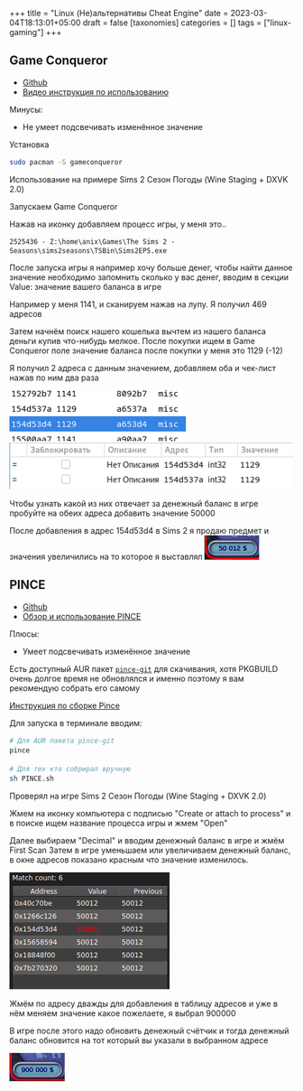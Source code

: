 +++
title = "Linux (Не)альтернативы Cheat Engine"
date = 2023-03-04T18:13:01+05:00
draft = false
[taxonomies]
categories = []
tags = ["linux-gaming"]
+++

## Game Conqueror

- [Github](https://github.com/scanmem/scanmem/tree/main/gui)
- [Видео инструкция по использованию](https://www.youtube.com/watch?v=xBGCjtdfaq0)

Минусы:

- Не умеет подсвечивать изменённое значение

Установка

```bash
sudo pacman -S gameconqueror
```

Использование на примере Sims 2 Сезон Погоды (Wine Staging + DXVK 2.0)

Запускаем Game Conqueror

Нажав на иконку добавляем процесс игры, у меня это..

```
2525436 - Z:\home\anix\Games\The Sims 2 - Seasons\sims2seasons\TSBin\Sims2EP5.exe
```

После запуска игры я например хочу больше денег, чтобы найти данное значение необходимо запомнить сколько у вас денег, вводим в секции Value: значение вашего баланса в игре

Например у меня 1141, и сканируем нажав на лупу. Я получил 469 адресов

Затем начнём поиск нашего кошелька вычтем из нашего баланса деньги купив что-нибудь мелкое. После покупки ищем в Game Conqueror поле значение баланса после покупки у меня это 1129 (-12)

Я получил 2 адреса с данным значением, добавляем оба и чек-лист нажав по ним два раза

![image](/images/linux-alternative-cheat-engine/1671552591.png)
![image](/images/linux-alternative-cheat-engine/1671552562.png)

Чтобы узнать какой из них отвечает за денежный баланс в игре пробуйте на обеих адреса добавить значение 50000

После добавления в адрес 154d53d4 в Sims 2 я продаю предмет и значения увеличились на то которое я выставлял
![image](/images/linux-alternative-cheat-engine/changed-value.png)

## PINCE

- [Github](https://github.com/korcankaraokcu/PINCE)
- [Обзор и использование PINCE](https://www.youtube.com/watch?v=hUPvk2ejYTk)

Плюсы:

- Умеет подсвечивать изменённое значение

Есть доступный AUR пакет [`pince-git`](https://aur.archlinux.org/packages/pince-git) для скачивания, хотя PKGBUILD очень долгое время не обновлялся и именно поэтому я вам рекомендую собрать его самому

[Инструкция по сборке Pince](https://github.com/korcankaraokcu/PINCE#installing)

Для запуска в терминале вводим:

```bash
# Для AUR пакета pince-git
pince

# Для тех кто собрирал вручную
sh PINCE.sh
```

Проверял на игре Sims 2 Сезон Погоды (Wine Staging + DXVK 2.0)

Жмем на иконку компьютера с подписью "Create or attach to process" и в поиске ищем название процесса игры и жмем "Open"

Далее выбираем "Decimal" и вводим денежный баланс в игре и жмём First Scan
Затем в игре уменьшаем или увеличиваем денежный баланс, в окне адресов показано красным что значение изменилось.

![image](/images/linux-alternative-cheat-engine/1671555558.png)

Жмём по адресу дважды для добавления в таблицу адресов и уже в нём меняем значение какое пожелаете, я выбрал 900000

В игре после этого надо обновить денежный счётчик и тогда денежный баланс обновится на тот который вы указали в выбранном адресе

![image](/images/linux-alternative-cheat-engine/1671556150.png)
